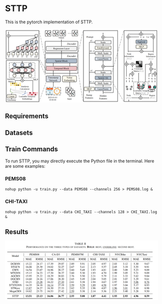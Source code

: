 # STTP
This is the pytorch implementation of STTP. 

![image](figs/fig1.png)

## Requirements

## Datasets

## Train Commands
To run STTP, you may directly execute the Python file in the terminal. Here are some examples: 
### PEMS08
```
nohup python -u train.py --data PEMS08 --channels 256 > PEMS08.log &
```
### CHI-TAXI
```
nohup python -u train.py --data CHI_TAXI --channels 128 > CHI_TAXI.log &
```

## Results
![image](figs/fig2.png)
